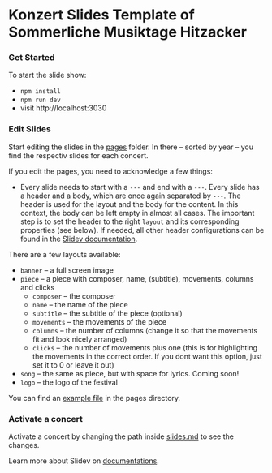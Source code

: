 # Konzert Slides Template of Sommerliche Musiktage Hitzacker

### Get Started
To start the slide show:

- `npm install`
- `npm run dev`
- visit http://localhost:3030

### Edit Slides
Start editing the slides in the [pages](./pages) folder. In there – sorted by year – you find the respectiv slides for each concert.

If you edit the pages, you need to acknowledge a few things:
- Every slide needs to start with a `---` and end with a `---`. Every slide has a header and a body, which are once again separated by `---`. The header is used for the layout and the body for the content. In this context, the body can be left empty in almost all cases. The important step is to set the header to the right `layout` and its corresponding properties (see below). If needed, all other header configurations can be found in the [Slidev documentation](https://sli.dev/guide/syntax.html#slide-attributes).

There are a few layouts available:
- `banner` – a full screen image
- `piece` – a piece with composer, name, (subtitle), movements, columns and clicks
    - `composer` – the composer
    - `name` – the name of the piece
    - `subtitle` – the subtitle of the piece (optional)
    - `movements` – the movements of the piece
    - `columns` – the number of columns (change it so that the movements fit and look nicely arranged)
    - `clicks` – the number of movements plus one (this is for highlighting the movements in the correct order. If you dont want this option, just set it to 0 or leave it out)
- `song` – the same as piece, but with space for lyrics. Coming soon!
- `logo` – the logo of the festival

You can find an [example file](./pages/example.md) in the pages directory.

### Activate a concert
Activate a concert by changing the path inside [slides.md](./slides.md) to see the changes.

Learn more about Slidev on [documentations](https://sli.dev/).
